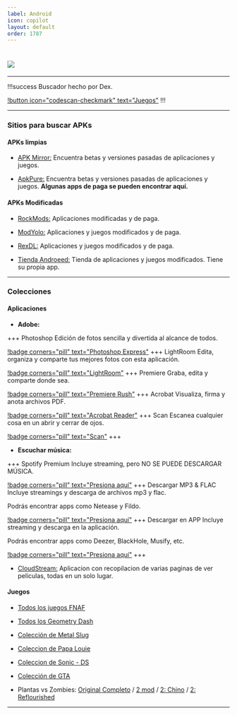 ```yaml
---
label: Android
icon: copilot
layout: default
order: 1787
---
```



# ![](https://i.postimg.cc/qRMJPGNN/banner-items-lcdh-5.png)


---


!!!success Buscador hecho por Dex.

[!button icon="codescan-checkmark" text="Juegos"](https://cse.google.com/cse?cx=660831ba151944e87)
!!!


---

### Sitios para buscar APKs

#### APKs limpias


- [APK Mirror:](https://www.apkmirror.com/) 
Encuentra betas y versiones pasadas de aplicaciones y juegos.


- [ApkPure:](https://m.apkpure.com/es/)
Encuentra betas y versiones pasadas de aplicaciones y juegos. **Algunas apps de paga se pueden encontrar aquí.**


#### APKs Modificadas


- [RockMods:](https://www.rockmods.net/)
Aplicaciones modificadas y de paga.


- [ModYolo:](https://modyolo.com/)
Aplicaciones y juegos modificados y de paga.


- [RexDL:](https://rexdl.com/)
Aplicaciones y juegos modificados y de paga.


- [Tienda Androeed:](https://androeed.es/)
Tienda de aplicaciones y juegos modificados. Tiene su propia app.


---

### Colecciones


#### **Aplicaciones**



- **Adobe:**

+++ Photoshop
Edición de fotos sencilla y divertida al alcance de todos.

[!badge corners="pill" text="Photoshop Express"](https://modyolo.com/photoshop-express-photo-editor.html)
+++ LightRoom
Edita, organiza y comparte tus mejores fotos con esta aplicación.

[!badge corners="pill" text="LightRoom"](https://modyolo.com/adobe-lightroom.html)
+++ Premiere
Graba, edita y comparte donde sea.

[!badge corners="pill" text="Premiere Rush"](https://modyolo.com/adobe-premiere-rush.html)
+++ Acrobat
Visualiza, firma y anota archivos PDF.

[!badge corners="pill" text="Acrobat Reader"](https://modyolo.com/adobe-reader.html)
+++ Scan
Escanea cualquier cosa en un abrir y cerrar de ojos.

[!badge corners="pill" text="Scan"](https://modyolo.com/adobe-scan-pdf-scanner-ocr.html)
+++


- **Escuchar música:**

+++ Spotify Premium
Incluye streaming, pero NO SE PUEDE DESCARGAR MÚSICA.

[!badge corners="pill" text="Presiona aquí"](https://noiroom.tech/Tutoriales/spotify-premium#para-android)
+++ Descargar MP3 & FLAC
Incluye streamings y descarga de archivos mp3 y flac.

Podrás encontrar apps como Netease y Fildo.

[!badge corners="pill" text="Presiona aquí"](https://noiroom.tech/Moviles/m-musica#streaming-descarga-mp3-flac)
+++ Descargar en APP
Incluye streaming y descarga en la aplicación.

Podrás encontrar apps como Deezer, BlackHole, Musify, etc.

[!badge corners="pill" text="Presiona aquí"](https://noiroom.tech/Moviles/m-musica#streaming-descaga-inapp)
+++


- [CloudStream:](https://noiroom.tech/Tutoriales/cloudstream)
Aplicacion con recopilacion de varias paginas de ver peliculas, todas en un solo lugar.


#### **Juegos**


- [Todos los juegos FNAF](https://drive.google.com/file/d/13ZNJB38Ju9PgS5AKIgz87nJQwhFKOy9O/view)


- [Todos los Geometry Dash](https://www.mediafire.com/folder/2mlch9f3mnjix/Geometry+dash)


- [Colección de Metal Slug](https://www.mediafire.com/file/z6hcwdwnq1ymsjd/Metal+Pack_4.1_Apkpure.apk/file)


- [Coleccion de Papa Louie](https://www.mediafire.com/file/o3xflyd4jmsrzmu/Papa+Louie+To+Go.zip)


- [Coleccion de Sonic - DS](https://drive.google.com/file/d/1ekz-JUH1pr0jL19i_yrCoTxAYkfM3ZDQ/view)


- [Colección de GTA](https://noiroom.tech/Escritorio/e-juegos#coleccion-gta)


- Plantas vs Zombies: [Original Completo](https://www.mediafire.com/file/gvr0e59pktq23zk/Plantas+contra+Zombis_8.1.0.apk/file) / [2 mod](https://an1.com/182-plants-vs-zombies-2-pvz-mod.html) /  [2: Chino](https://www.mediafire.com/file/594z4apdrht8op8/PvZ2_Chino_v2.9.4.apk/file) / [2: Reflourished](https://drive.google.com/drive/folders/1y5lVZh-flKWxpeXSFYJprzJlL4Jlcfm4)


---
